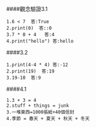####觀念驗證3.1
```
1.6 < 7  答:True
2.print(0)  答::0
3.7 * 0 + 4   答:4
4.print("hello") 答:hello
```
####3.2
```
1.print(4-4 * 4) 答:-12
2.print(19)  答:19
3.19-10  答:9
```
####4.1
```
1.3 + 3 = 4
2.stuff + things = junk
3.一堆東西=1000張紙+40個信封
4.季節 = 春天 + 夏天 + 秋天 + 冬天
